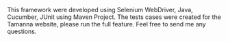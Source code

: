 This framework were developed using Selenium WebDriver, Java, Cucumber, JUnit using Maven Project.
The tests cases were created for the Tamanna website, please run the full feature.
Feel free to send me any questions.